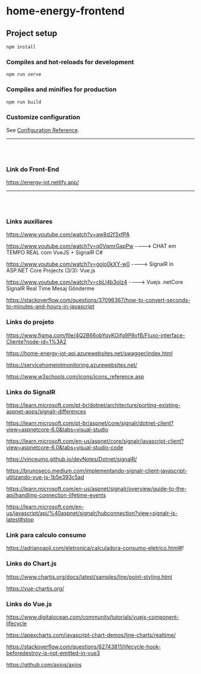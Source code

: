# home-energy-frontend

## Project setup
```
npm install
```

### Compiles and hot-reloads for development
```
npm run serve
```

### Compiles and minifies for production
```
npm run build
```

### Customize configuration
See [Configuration Reference](https://cli.vuejs.org/config/).


<hr/> <br/> </br>


### Link do Front-End

https://energy-iot.netlify.app/


<hr/> <br/> </br>


### Links auxiliares

https://www.youtube.com/watch?v=aw8d2f3xfPA

https://www.youtube.com/watch?v=q0VqmrGapPw  ----> CHAT em TEMPO REAL com VueJS + SignalR C#

https://www.youtube.com/watch?v=golo0kXY-w0  ----> SignalR in ASP.NET Core Projects (3/3): Vue.js

https://www.youtube.com/watch?v=cbLl4b3oIz4  ----> Vuejs .netCore SignalR Real Time Mesaj Gönderme

https://stackoverflow.com/questions/37096367/how-to-convert-seconds-to-minutes-and-hours-in-javascript


### Links do projeto
https://www.figma.com/file/4Q2B66obYqyKOjfg9P8vfB/Fluxo-interface-Cliente?node-id=1%3A2

https://home-energy-iot-api.azurewebsites.net/swagger/index.html

https://servicehomeiotmonitoring.azurewebsites.net/

https://www.w3schools.com/icons/icons_reference.asp



### Links do SignalR
https://learn.microsoft.com/pt-br/dotnet/architecture/porting-existing-aspnet-apps/signalr-differences

https://learn.microsoft.com/pt-br/aspnet/core/signalr/dotnet-client?view=aspnetcore-6.0&tabs=visual-studio

https://learn.microsoft.com/en-us/aspnet/core/signalr/javascript-client?view=aspnetcore-6.0&tabs=visual-studio-code

https://vinceumo.github.io/devNotes/Dotnet/signalR/

https://brunoseco.medium.com/implementando-signalr-client-javascript-utilizando-vue-js-1b5e393c5ad

https://learn.microsoft.com/en-us/aspnet/signalr/overview/guide-to-the-api/handling-connection-lifetime-events

https://learn.microsoft.com/en-us/javascript/api/%40aspnet/signalr/hubconnection?view=signalr-js-latest#stop


### Link para calculo consumo
https://adrianoaoli.com/eletronica/calculadora-consumo-eletrico.html#!



### Links do Chart.js
https://www.chartjs.org/docs/latest/samples/line/point-styling.html

https://vue-chartjs.org/



### Links do Vue.js
https://www.digitalocean.com/community/tutorials/vuejs-component-lifecycle

https://apexcharts.com/javascript-chart-demos/line-charts/realtime/

https://stackoverflow.com/questions/62743811/lifecycle-hook-beforedestroy-is-not-emitted-in-vue3

https://github.com/axios/axios